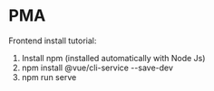 # PMA
Frontend install tutorial:
1. Install npm (installed automatically with Node Js)
2. npm install @vue/cli-service --save-dev
3. npm run serve